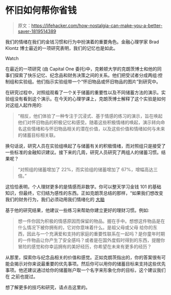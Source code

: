 # 怀旧如何帮你省钱

> 原文：<https://lifehacker.com/how-nostalgia-can-make-you-a-better-saver-1819514389>

我们的情绪在我们的金钱习惯和行为中扮演着的重要角色。金融心理学家 Brad Klontz 博士最近的一项研究表明，我们的记忆也是如此。

Watch

在最近的一项研究 (由 Capital One 委托)中，克赖顿大学的克朗茨博士和他的同事们探索了快乐记忆、纪念品和财务决策之间的关系。他们把受试者分成两组:控制组和实验组。他们指示实验组带一个“怀旧物品或怀旧物品的图片”到研究中。

在研究过程中，对照组观看了一个关于储蓄的重要性以及不同储蓄方法的演示。实验组没有看到这个演示。在今天的心理学课上，克朗茨博士解释了这个实验是如何对这组人起作用的:

> ”相反，他们体验了一种专注于沉浸式、基于情感的练习的演示，旨在唤起他们对怀旧物品的积极记忆和感受。随着这些积极情绪的唤起，演示转向命名这些情绪和与怀旧物品相关的潜在价值，以及这些价值和情绪如何与未来的储蓄目标相关联。

换句话说，研究人员在实验组唤起了与储蓄有关的积极情绪，而对照组只是接受了一些标准的金融知识建议。接下来的几周，研究人员研究了两组人的储蓄习惯。结果呢？

> “对照组的储蓄增加了 22%，而实验组的储蓄增加了 67%，增幅高达三倍。”

这恰恰表明，个人理财更多的是情感而非数学。你可以整天学习金钱 101 的基础知识，但最终，它归结为感性的东西。正如克朗茨总结的那样，“如果我们想改变我们的财务行为，我们必须动用我们情绪化的 [大脑](https://www.psychologytoday.com/basics/neuroscience)

基于他的研究结果，他建议一些练习来帮助你建立更好的理财习惯。例如:

> 想一件你因为积极的情感原因而保留的物品。握在手中。想想这件物品是在什么情况下被你拥有的，它对你意味着什么。是祖父母或父母 给你的东西，因此与一个充满爱和支持的家庭的重要性联系在一起吗？是你童年时期的一件物品让你产生了安全感吗？或者是在国外度假时得到的东西，提醒你冒险的感觉和你幸运拥有的美好经历，你希望在未来有更多的经历？

从那里，探索你与纪念品相关的价值和感觉。正如克朗茨指出的，你的答案很有可能会揭示对你来说最重要的优先事项。然后你可以用你的储蓄目标来支持这些优先事项。他还建议通过给你的储蓄账户取一个名字来形象化你的目标，这个建议我们在 之前也提过。

想了解更多的技巧和研究，请点击这里的。